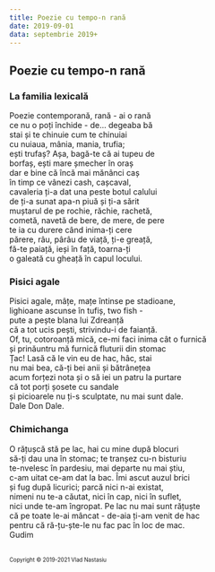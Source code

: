 ```yaml
---
title: Poezie cu tempo-n rană
date: 2019-09-01
data: septembrie 2019+
---
```


## Poezie cu tempo-n rană

### La familia lexicală

Poezie contemporană, rană - ai o rană\
ce nu o poți închide - de... degeaba bă\
stai și te chinuie cum te chinuiai\
cu nuiaua, mânia, mania, trufia;\
ești trufaș? Așa, bagă-te că ai tupeu de\
borfaș, ești mare șmecher în oraș\
dar e bine că încă mai mănânci caș\
în timp ce vânezi cash, cașcaval,\
cavaleria ți-a dat una peste botul calului\
de ți-a sunat apa-n piuă și ți-a sărit\
muștarul de pe rochie, răchie, rachetă,\
cometă, navetă de bere, de mere, de pere\
te ia cu durere când inima-ți cere\
părere, râu, pârâu de viață, ți-e greață,\
fă-te paiață, ieși în față, toarna-ți\
o galeată cu gheață în capul locului.


### Pisici agale

Pisici agale, mâțe, mațe întinse pe stadioane,\
lighioane ascunse în tufiș, two fish -\
pute a pește blana lui Zdreanță\
că a tot ucis pești, strivindu-i de faianță.\
Of, tu, cotoroanță mică, ce-mi faci inima cât o furnică\
și prinăuntru mă furnică fluturii din stomac\
Țac! Lasă că le vin eu de hac, hâc, stai\
nu mai bea, că-ți bei anii și bătrânețea\
acum forțezi nota și o să iei un patru la purtare\
că tot porți șosete cu sandale\
și picioarele nu ți-s sculptate, nu mai sunt dale.\
Dale Don Dale.


### Chimichanga

O rățușcă stă pe lac, hai cu mine după blocuri\
să-ți dau una în stomac; te tranșez cu-n bisturiu\
te-nvelesc în pardesiu, mai departe nu mai știu,\
c-am uitat ce-am dat la bac. Îmi ascut auzul brici\
și fug după licurici; parcă nici n-ai existat,\
nimeni nu te-a căutat, nici în cap, nici în suflet,\
nici unde te-am îngropat. Pe lac nu mai sunt rățuște\
că pe toate le-ai mâncat - de-aia ți-am venit de hac\
pentru că ră-țu-ște-le nu fac pac în loc de mac.\
Gudim

\
<sub><sup>Copyright &copy; 2019-2021 Vlad Nastasiu</sup></sub>